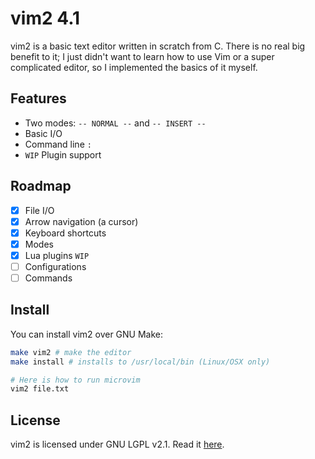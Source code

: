 # vim2 4.1
vim2 is a basic text editor written in scratch from C. There is no real big benefit to it; I just didn't want to learn how to use Vim or a super complicated editor, so I implemented the basics of it myself.

## Features
- Two modes: `-- NORMAL --` and `-- INSERT --`
- Basic I/O
- Command line ``:``
- ``WIP`` Plugin support

## Roadmap
- [X] File I/O
- [X] Arrow navigation (a cursor)
- [X] Keyboard shortcuts
- [X] Modes
- [X] Lua plugins ``WIP``
- [ ] Configurations
- [ ] Commands

## Install
You can install vim2 over GNU Make:
```bash
make vim2 # make the editor
make install # installs to /usr/local/bin (Linux/OSX only)

# Here is how to run microvim
vim2 file.txt
```

## License
vim2 is licensed under GNU LGPL v2.1. Read it [here](/LICENSE).
